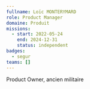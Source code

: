 ```yaml
---
fullname: Loïc MONTERYMARD
role: Product Manager
domaine: Produit
missions:
  - start: 2022-05-24
    end: 2024-12-31
    status: independent
badges:
  - segur
teams: []
---
```

Product Owner, ancien militaire